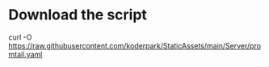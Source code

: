 # Download the script

curl -O https://raw.githubusercontent.com/koderpark/StaticAssets/main/Server/promtail.yaml

